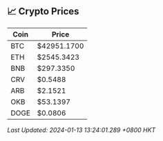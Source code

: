 ## 📈 Crypto Prices

| Coin | Price |
| ---- | ----- |
| BTC | $42951.1700 |
| ETH | $2545.3423 |
| BNB | $297.3350 |
| CRV | $0.5488 |
| ARB | $2.1521 |
| OKB | $53.1397 |
| DOGE | $0.0806 |

_Last Updated: 2024-01-13 13:24:01.289 +0800 HKT_